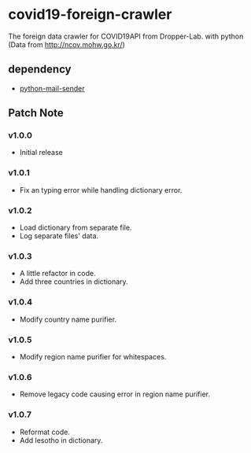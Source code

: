 # covid19-foreign-crawler
The foreign data crawler for COVID19API from Dropper-Lab. with python (Data from http://ncov.mohw.go.kr/)

## dependency
- [python-mail-sender](https://github.com/Dropper-Lab/python-mail-sender)

## Patch Note

### v1.0.0
- Initial release

### v1.0.1
- Fix an typing error while handling dictionary error.

### v1.0.2
- Load dictionary from separate file.
- Log separate files' data.

### v1.0.3
- A little refactor in code.
- Add three countries in dictionary.

### v1.0.4
- Modify country name purifier.

### v1.0.5
- Modify region name purifier for whitespaces.

### v1.0.6
- Remove legacy code causing error in region name purifier.

### v1.0.7
- Reformat code.
- Add lesotho in dictionary.